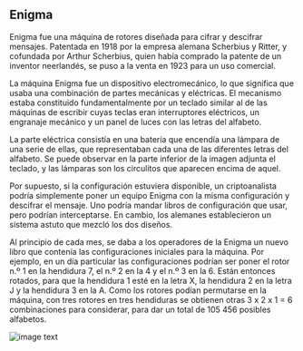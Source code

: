 ## Enigma

Enigma fue una máquina de rotores diseñada para cifrar y descifrar mensajes. Patentada en 1918 por la empresa alemana Scherbius y Ritter, y cofundada por Arthur Scherbius, quien había comprado la patente de un inventor neerlandés, se puso a la venta en 1923 para un uso comercial.

La máquina Enigma fue un dispositivo electromecánico, lo que significa que usaba una combinación de partes mecánicas y eléctricas. El mecanismo estaba constituido fundamentalmente por un teclado similar al de las máquinas de escribir cuyas teclas eran interruptores eléctricos, un engranaje mecánico y un panel de luces con las letras del alfabeto.

La parte eléctrica consistía en una batería que encendía una lámpara de una serie de ellas, que representaban cada una de las diferentes letras del alfabeto. Se puede observar en la parte inferior de la imagen adjunta el teclado, y las lámparas son los circulitos que aparecen encima de aquel.

Por supuesto, si la configuración estuviera disponible, un criptoanalista podría simplemente poner un equipo Enigma con la misma configuración y descifrar el mensaje. Uno podría mandar libros de configuración que usar, pero podrían interceptarse. En cambio, los alemanes establecieron un sistema astuto que mezcló los dos diseños.

Al principio de cada mes, se daba a los operadores de la Enigma un nuevo libro que contenía las configuraciones iniciales para la máquina. Por ejemplo, en un día particular las configuraciones podrían ser poner el rotor n.º 1 en la hendidura 7, el n.º 2 en la 4 y el n.º 3 en la 6. Están entonces rotados, para que la hendidura 1 esté en la letra X, la hendidura 2 en la letra J y la hendidura 3 en la A. Como los rotores podían permutarse en la máquina, con tres rotores en tres hendiduras se obtienen otras 3 x 2 x 1 = 6 combinaciones para considerar, para dar un total de 105 456 posibles alfabetos.

![image text](https://www.bbvaopenmind.com/wp-content/uploads/2017/01/1-Enigma-2.jpg)
